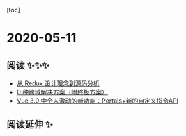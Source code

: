 
[toc]

# 2020-05-11

## 阅读 ✨✨✨

* [从 Redux 设计理念到源码分析](https://www.ershicimi.com/p/48d3c51f6c3c22f081ce7577b32ecb20)
* [0 种跨域解决方案（附终极方案）](https://www.ershicimi.com/p/6bffee880ff482cae5d899b17a80e97d)
* [Vue 3.0 中令人激动的新功能：Portals+新的自定义指令API](https://www.ershicimi.com/p/be7d8bba52a520b730163ac0a89966a7)

## 阅读延伸 ✨
